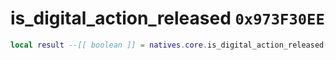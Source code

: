 # is_digital_action_released `0x973F30EE`

```lua
local result --[[ boolean ]] = natives.core.is_digital_action_released(_actionname --[[ string ]], _unk0 --[[ boolean ]], _unk1 --[[ integer ]])
```
